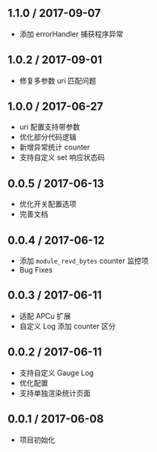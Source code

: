 ## 1.1.0 / 2017-09-07

  * 添加 errorHandler 捕获程序异常


## 1.0.2 / 2017-09-01

  * 修复多参数 uri 匹配问题


## 1.0.0 / 2017-06-27

  * uri 配置支持带参数
  * 优化部分代码逻辑
  * 新增异常统计 counter
  * 支持自定义 set 响应状态码


## 0.0.5 / 2017-06-13
  * 优化开关配置选项
  * 完善文档


## 0.0.4 / 2017-06-12
  * 添加 `module_revd_bytes` counter 监控项
  * Bug Fixes


## 0.0.3 / 2017-06-11
  * 适配 APCu 扩展
  * 自定义 Log 添加 counter 区分


## 0.0.2 / 2017-06-11
  * 支持自定义 Gauge Log
  * 优化配置
  * 支持单独渲染统计页面


## 0.0.1 / 2017-06-08
  * 项目初始化
